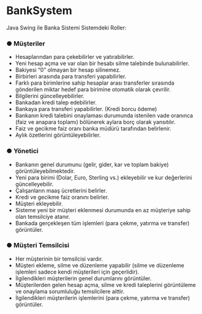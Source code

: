# BankSystem
 Java Swing ile Banka Sistemi
Sistemdeki Roller:
### ● Müşteriler
- Hesaplarından para çekebilirler ve yatırabilirler.
- Yeni hesap açma ve var olan bir hesabı silme talebinde bulunabilirler.
- Bakiyesi “0” olmayan bir hesap silinemez.
- Birbirleri arasında para transferi yapabilirler.
- Farklı para birimlerine sahip hesaplar arası transferler sırasında gönderilen miktar
hedef para birimine otomatik olarak çevrilir.
- Bilgilerini güncelleyebilirler.
- Bankadan kredi talep edebilirler.
- Bankaya para transferi yapabilirler. (Kredi borcu ödeme)
- Bankanın kredi talebini onaylaması durumunda istenilen vade oranınca (faiz ve
anapara toplamı) bölünerek aylara borç olarak yansıtılır.
- Faiz ve gecikme faiz oranı banka müdürü tarafından belirlenir.
- Aylık özetlerini görüntüleyebilirler.


### ● Yönetici
- Bankanın genel durumunu (gelir, gider, kar ve toplam bakiye) görüntüleyebilmektedir.
- Yeni para birimi (Dolar, Euro, Sterling vs.) ekleyebilir ve kur değerlerini güncelleyebilir.
- Çalışanların maaş ücretlerini belirler.
- Kredi ve gecikme faiz oranını belirler.
- Müşteri ekleyebilir.
- Sisteme yeni bir müşteri eklenmesi durumunda en az müşteriye sahip olan temsilciye atanır.
- Bankada gerçekleşen tüm işlemleri (para çekme, yatırma ve transfer) görüntüler.


### ● Müşteri Temsilcisi
- Her müşterinin bir temsilcisi vardır.
- Müşteri ekleme, silme ve düzenleme yapabilir (silme ve düzenleme işlemleri sadece kendi
müşterileri için geçerlidir).
- İlgilendikleri müşterilerin genel durumlarını görüntüler.
- Müşterilerden gelen hesap açma, silme ve kredi taleplerini görüntüleme ve onaylama sorumluluğu temsilcilere aittir.
- İlgilendikleri müşterilerin işlemlerini (para çekme, yatırma ve transfer) görüntüler.
